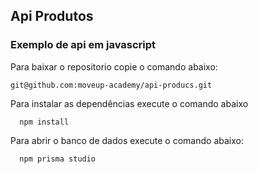 ## Api Produtos
### Exemplo de api em javascript

Para baixar o repositorio copie o comando abaixo:

```script
git@github.com:moveup-academy/api-producs.git
```

Para instalar as dependências execute o comando abaixo

```script
  npm install
```

Para abrir o banco de dados execute o comando abaixo:

```script
  npm prisma studio
```